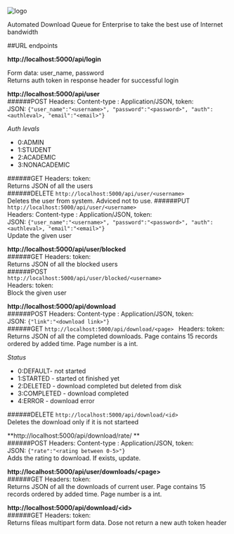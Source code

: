 
![logo](http://gdurl.com/7XYK)

Automated Download Queue for Enterprise to take the best use of Internet bandwidth

##URL endpoints
  
**http://localhost:5000/api/login**  
  
Form data: user_name, password  
Returns auth token in response header for successful login

**http://localhost:5000/api/user**  
######POST 
Headers: Content-type : Application/JSON, token: <auth token>  
JSON: ```{"user_name":"<username>", "password":"<password>", "auth":<authleval>, "email":"<email>"}  ```   
  
*Auth levals*  
* 0:ADMIN
* 1:STUDENT
* 2:ACADEMIC
* 3:NONACADEMIC
  
######GET
Headers: token: <auth token>  
Returns JSON of all the users  
######DELETE
```http://localhost:5000/api/user/<username>  ```  
Deletes the user from system. Adviced not to use.
######PUT
```http://localhost:5000/api/user/<username>  ```  
Headers: Content-type : Application/JSON, token: <auth token>  
JSON: ```{"user_name":"<username>", "password":"<password>", "auth":<authleval>, "email":"<email>"}  ```   
Update the given user  

**http://localhost:5000/api/user/blocked**  
######GET
Headers: token: <auth token>  
Returns JSON of all the blocked users  
######POST  
```http://localhost:5000/api/user/blocked/<username>  ```  
Headers: token: <auth token>  
Block the given user  
  
**http://localhost:5000/api/download**  
######POST 
Headers: Content-type : Application/JSON, token: <auth token>  
JSON: ```{"link":"<download link>"}  ```   
######GET
```http://localhost:5000/api/download/<page> ```
Headers: token: <auth token>  
Returns JSON of all the completed downloads. Page contains 15 records ordered by added time. Page number is a int.
  
*Status*  
* 0:DEFAULT- not started
* 1:STARTED - started ot finished yet
* 2:DELETED - download completed but deleted from disk
* 3:COMPLETED - download completed
* 4:ERROR - download error  
  
######DELETE
```http://localhost:5000/api/download/<id>  ```  
Deletes the download only if it is not starteed  
  
**http://localhost:5000/api/download/rate/<id>  **  
######POST 
Headers: Content-type : Application/JSON, token: <auth token>  
JSON: ```{"rate":"<rating between 0-5>"}  ```  
Adds the rating to download. If exists, update.  
  
**http://localhost:5000/api/user/downloads/\<page\>**  
######GET
Headers: token: <auth token>  
Returns JSON of all the downloads of current user. Page contains 15 records ordered by added time. Page number is a int.  
  
**http://localhost:5000/api/download/\<id\>**  
######GET
Headers: token: <auth token>  
Returns fileas multipart form data. Dose not return a new auth token header
